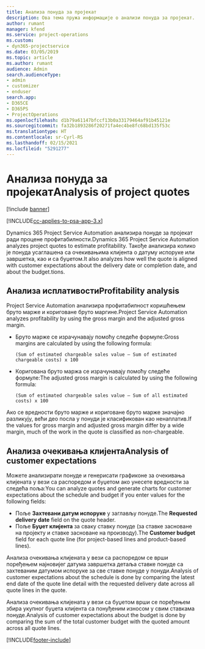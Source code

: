 ```yaml
---
title: Анализа понуда за пројекат
description: Ова тема пружа информације о анализи понуда за пројекат.
author: rumant
manager: kfend
ms.service: project-operations
ms.custom:
- dyn365-projectservice
ms.date: 03/05/2019
ms.topic: article
ms.author: rumant
audience: Admin
search.audienceType:
- admin
- customizer
- enduser
search.app:
- D365CE
- D365PS
- ProjectOperations
ms.openlocfilehash: d1b79a61147bfccf13b0a33179464af91b45121e
ms.sourcegitcommit: fa32b1893286f20271fa4ec4be8fc68bd135f53c
ms.translationtype: HT
ms.contentlocale: sr-Cyrl-RS
ms.lasthandoff: 02/15/2021
ms.locfileid: "5291277"
---
```

# <a name="analysis-of-project-quotes"></a><span data-ttu-id="e2fb5-103">Анализа понуда за пројекат</span><span class="sxs-lookup"><span data-stu-id="e2fb5-103">Analysis of project quotes</span></span>

[!include [banner](../includes/psa-now-project-operations.md)]

[!INCLUDE[cc-applies-to-psa-app-3.x](../includes/cc-applies-to-psa-app-3x.md)]

<span data-ttu-id="e2fb5-104">Dynamics 365 Project Service Automation анализира понуде за пројекат ради процене профитабилности.</span><span class="sxs-lookup"><span data-stu-id="e2fb5-104">Dynamics 365 Project Service Automation analyzes project quotes to estimate profitability.</span></span> <span data-ttu-id="e2fb5-105">Такође анализира колико је понуда усаглашена са очекивањима клијента о датуму испоруке или завршетка, као и са буџетом.</span><span class="sxs-lookup"><span data-stu-id="e2fb5-105">It also analyzes how well the quote is aligned with customer expectations about the delivery date or completion date, and about the budget.tions.</span></span>

## <a name="profitability-analysis"></a><span data-ttu-id="e2fb5-106">Анализа исплативости</span><span class="sxs-lookup"><span data-stu-id="e2fb5-106">Profitability analysis</span></span>

<span data-ttu-id="e2fb5-107">Project Service Automation анализира профитабилност коришћењем бруто марже и кориговане бруто маргине.</span><span class="sxs-lookup"><span data-stu-id="e2fb5-107">Project Service Automation analyzes profitability by using the gross margin and the adjusted gross margin.</span></span>

- <span data-ttu-id="e2fb5-108">Бруто марже се израчунавају помоћу следеће формуле:</span><span class="sxs-lookup"><span data-stu-id="e2fb5-108">Gross margins are calculated by using the following formula:</span></span>

  `
    (Sum of estimated chargeable sales value – Sum of estimated chargeable costs) x 100
  `
- <span data-ttu-id="e2fb5-109">Коригована бруто маржа се израчунавају помоћу следеће формуле:</span><span class="sxs-lookup"><span data-stu-id="e2fb5-109">The adjusted gross margin is calculated by using the following formula:</span></span>

  `
    (Sum of estimated chargeable sales value – Sum of all estimated costs) x 100
  `

<span data-ttu-id="e2fb5-110">Ако се вредности бруто марже и кориговане бруто марже значајно разликују, већи део посла у понуди је класификован као ненаплатив.</span><span class="sxs-lookup"><span data-stu-id="e2fb5-110">If the values for gross margin and adjusted gross margin differ by a wide margin, much of the work in the quote is classified as non-chargeable.</span></span>

## <a name="analysis-of-customer-expectations"></a><span data-ttu-id="e2fb5-111">Анализа очекивања клијента</span><span class="sxs-lookup"><span data-stu-id="e2fb5-111">Analysis of customer expectations</span></span>

<span data-ttu-id="e2fb5-112">Можете анализирати понуде и генерисати графиконе за очекивања клијената у вези са распоредом и буџетом ако унесете вредности за следећа поља:</span><span class="sxs-lookup"><span data-stu-id="e2fb5-112">You can analyze quotes and generate charts for customer expectations about the schedule and budget if you enter values for the following fields:</span></span>

- <span data-ttu-id="e2fb5-113">Поље **Захтевани датум испоруке** у заглављу понуде.</span><span class="sxs-lookup"><span data-stu-id="e2fb5-113">The **Requested delivery date** field on the quote header.</span></span>
- <span data-ttu-id="e2fb5-114">Поље **Буџет клијента** за сваку ставку понуде (за ставке засноване на пројекту и ставке засноване на производу).</span><span class="sxs-lookup"><span data-stu-id="e2fb5-114">The **Customer budget** field for each quote line (for project-based lines and product-based lines).</span></span>

<span data-ttu-id="e2fb5-115">Анализа очекивања клијената у вези са распоредом се врши поређењем најновијег датума завршетка детаља ставке понуде са захтеваним датумом испоруке за све ставке понуде у понуди.</span><span class="sxs-lookup"><span data-stu-id="e2fb5-115">Analysis of customer expectations about the schedule is done by comparing the latest end date of the quote line detail with the requested delivery date across all quote lines in the quote.</span></span>

<span data-ttu-id="e2fb5-116">Анализа очекивања клијената у вези са буџетом врши се поређењем збира укупног буџета клијента са понуђеним износом у свим ставкама понуде.</span><span class="sxs-lookup"><span data-stu-id="e2fb5-116">Analysis of customer expectations about the budget is done by comparing the sum of the total customer budget with the quoted amount across all quote lines.</span></span>


[!INCLUDE[footer-include](../includes/footer-banner.md)]